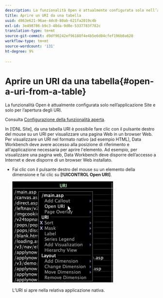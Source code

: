 ```yaml
---
description: La funzionalità Open è attualmente configurata solo nell’applicazione Site e solo per l’apertura degli URI.
title: Aprire un URI da una tabella
uuid: d863e621-96ae-4dc0-80ab-621fa2019c4b
exl-id: 3e498786-b9c3-40da-9d0e-5337783f782c
translation-type: tm+mt
source-git-commit: d9df90242ef96188f4e4b5e6d04cfef196b0a628
workflow-type: tm+mt
source-wordcount: '131'
ht-degree: 9%

---
```


# Aprire un URI da una tabella{#open-a-uri-from-a-table}

La funzionalità Open è attualmente configurata solo nell’applicazione Site e solo per l’apertura degli URI.

Consulta [Configurazione della funzionalità aperta](../../../../home/c-get-started/c-intf-anlys-ftrs/c-config-open-funct.md#concept-854e6dc8bef34e6aa4ccfb7a8929af4d).

In [!DNL Site], da una tabella URI è possibile fare clic con il pulsante destro del mouse su un URI per visualizzare una pagina Web in un browser Web. Per visualizzare un URI nel formato nativo (ad esempio HTML), Data Workbench deve avere accesso alla posizione di riferimento e all&#39;applicazione necessaria per aprire l&#39;elemento. Ad esempio, per visualizzare una pagina web, Data Workbench deve disporre dell’accesso a Internet e deve disporre di un browser Web installato.

* Fai clic con il pulsante destro del mouse su un elemento della dimensione e fai clic su **[!UICONTROL Open URI]**.

   ![](assets/mnu_Table_OpenURI.png)

   L’URI si apre nella relativa applicazione nativa.
